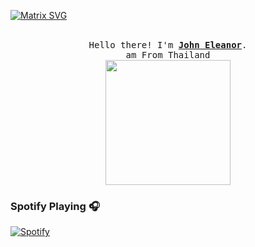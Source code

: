  [![Matrix SVG](https://raw.githubusercontent.com/rodrigograca31/rodrigograca31/master/matrix.svg)](https://www.youtube.com/watch?v=SDkAGkd4NLc) 
<p align="center">
  <br>
  <samp>
    Hello there! I'm <b><a rel="nofollow noopener noreferrer" target="_blank" href="">John Eleanor</a></b>.
    <br>am From Thailand<br>

</samp>

  <img src="https://c.tenor.com/0qAd70Q3S6wAAAAd/hamtaro.gif" width="200"/>

</p>

### Spotify Playing 🎧
[![Spotify](https://novatorem.visualbean.vercel.app/api/spotify)](https://open.spotify.com/user/ckepjpsq66x0dfraqmyp0yahl)



<!-- <p align="center">
  <a rel="follow my instagram" target="_blank" href="https://www.instagram.com/mns.genius/">
  <img src="https://www.manitawedding.com/wp-content/uploads/2018/05/instagram-logo-png-transparent-background-800x799.png" width="30px" alt="Twitter"></a>
  &nbsp; 
  &nbsp;
  <a rel="follow my youtube" target="_blank" href="https://www.youtube.com/channel/UC8a5a2nCLOs1HaLgF1iwcPQ">
  <img src="https://raw.githubusercontent.com/TanZng/TanZng/master/assets/youtube.png" width="30px" alt="YouTube"></a>
  &nbsp;
  &nbsp;
  <a rel="follow my facebook" target="_blank" href="https://www.facebook.com/mns.genius">
  <img src="https://upload.wikimedia.org/wikipedia/commons/thumb/0/05/Facebook_Logo_%282019%29.png/1024px-Facebook_Logo_%282019%29.png" width="23px" alt="Secret"></a>
</p>  -->



